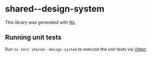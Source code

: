 # shared--design-system

This library was generated with [Nx](https://nx.dev).

## Running unit tests

Run `nx test shared--design-system` to execute the unit tests via [Vitest](https://vitest.dev/).
